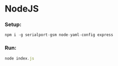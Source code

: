 # NodeJS

### Setup:
```javascript
npm i -g serialport-gsm node-yaml-config express 
```


### Run:
```javascript
node index.js
```
